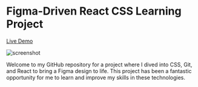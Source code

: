 # Figma-Driven React CSS Learning Project

[Live Demo](https://agrikon-clone.netlify.app/)

![screenshot](https://github.com/talidag/agriculture-ui-clone/assets/120104711/23999cfc-7f9f-421a-874e-bd3bdbb69fd7)

Welcome to my GitHub repository for a project where I dived into CSS, Git, and React to bring a Figma design to life. This project has been a fantastic opportunity for me to learn and improve my skills in these technologies.
